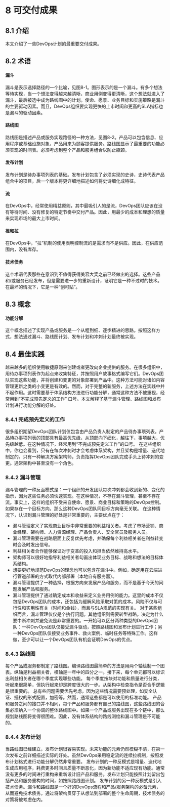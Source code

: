 # 8 可交付成果
## 8.1 介绍
本文介绍了一些DevOps计划的最重要交付成果。
## 8.2 术语
#### 漏斗
漏斗是表示选择路径的一个比喻，见图8-1。图形表示的是一个漏斗。有多个想法等待实现，当一个想法变得越来越清晰，商业用例变得更清晰，这个想法就进入了漏斗，最后被选中成为路线图中的计划。使命、愿景、业务目标和实施策略是漏斗的主要驱动因素。而且，DevOps组织要实现更快的上市时间和更高的SLA指标也是漏斗的驱动因素。
#### 路线图
路线图是描述产品或服务实现路径的一种方法，见图8-2。产品可以包含信息、应用程序或基础设施对象，产品用来为顾客提供服务。路线图显示了最重要的功能必须实现的时间表。必须考虑到整个产品和服务组合以防止瓶颈。
#### 发布计划
发布计划是待办事项列表的基础。发布计划包含了必须实现的史诗，史诗代表产品组合中的项目，后一个版本将更详细地描述如何将史诗细化成特征。
#### 流
在DevOps中，经常使用精益原则，其中最吸引人的是流，DevOps团队应该在没有等待时间、没有修复的特定节奏中交付产品。因此，用最少的成本和理想的质量来实现市场的最大上市时间。
#### 推和拉
在DevOps中，“拉”机制的使用表明控制流的是需求而不是供应。因此，在供应范围内，没有库存。
#### 技术债务
这个术语代表那些在意识到不值得获得美容大奖之前已经做出的选择。这些产品和/或服务已经发布，但是需要进一步的重新设计，证明它是一种不过时的技术。在最坏的情况下，它是一种“创可贴”。
## 8.3 概念
#### 功能分解
这个概念描述了实现产品或服务是一个从粗到细、逐步精进的思路。按照这样方式，想法通过漏斗、路线图计划、发布计划和冲刺计划最终被实现。
## 8.4 最佳实践
越来越多的组织使用敏捷原则来创建或者更改向企业提供的服务。在很多组织中，用待办事项列表作为起点来收集特征，并按照用户故事格式编写它们。DevOps团队实现这些功能，并将创建和变更的对象部署到产品中。这种方法可能对诸如内容管理更新之类的小变更是有效的。然而，对于完整的新服务，上述方法在实践中并不起作用。这时需要基于体系结构方法进行功能分解，通常这种方法不被重视，经常用到“不完成预先定义的工作” 口号。本文解释了基于漏斗管理、路线图和发布计划进行功能分解的好处。
### 8.4.1 完成预先定义的工作
很多组织期望DevOps团队计划仅包含由产品负责人制定的产品待办事项列表。产品待办事项列表的顶部具有最高优先级，从顶部向下细化，越往下，事项越大，优先级越低。在这种情况下，经常用到“不完成预先定义工作”的口号。
在这些组织中，你也会看到，只有在每次冲刺时才会考虑体系架构，并且架构是增量、迭代地制定的。只有一种解决方案架构师，负责指挥DevOps团队完成手头上待冲刺的变更。通常架构中甚至没有一个角色。
### 8.4.2 漏斗管理
漏斗管理的一种反面模式是：一个组织的开发团队每次冲刺都会收到新的、变化的指示，因为这些任务必须快速实现。在这种情况，不存在漏斗管理，甚至不存在流。事实上，这样的组织不受来自使命、愿景、商业目标和策略的DevOps控制。如果存在一个目标方向，那么这种DevOps团队同目标方向毫无关联。
在这种情况下，认识到漏斗管理的好处是非常重要的，主要优点在于：
*	漏斗管理定义了实现商业目标中非常重要的利益相关者。考虑了市场营销、商业经理、架构师、人力资源经理、产品负责人、安全官员及服务人员。
*	漏斗管理需要在战略层面上反复优先考虑，并确保每个利益相关者在利益转变时会及时发出信号。
* 利益相关者合作能够保证对于变革的投入和担当依然维持高水平。
* 架构师可以很好地指导利益相关者勾画出体现业务目标、战略和想法的目标体系结构。
* 想要更好地规范DevOps的理念也可以包含在漏斗中。例如，确定用在云端进行管道部署的方式取代内部部署（本地自有服务器）。
* 漏斗管理提供了一种选择，根据方向来发展产品和服务，而不是基于今天的问题发展产品和服务。
* 漏斗管理提供了通过确定成本和收益来定义业务用例的能力。这里的成本不仅包括DevOps团队的成本，还包括为缓解风险采取对策的成本。风险不仅与可行性和实用性有关（时间和金钱），而且与SLA规范的实现有关。
对于某些组织而言，漏斗管理仅仅是个执行问题。其他组织则需要转型战略。决定为什么要中断冲刺并避免流是非常重要的。一开始可以区分两种类型的DevOps团队：一种DevOps团队仅接受漏斗驱动，按照路线图和发布计划进行工作；另一种DevOps团队仅接受业务事件、救火案例、临时任务等特殊工作。这样做，至少可以让一个DevOps团队有机会证明DevOps的优点。
### 8.4.3 路线图
每个产品或服务都制定了路线图。编译路线图最简单的方法是用两个轴绘制一个图表。纵轴是利益相关者，横轴是一年中的四分之一。接下来，每个单元都可以标识出利益相关者在哪个季度实现哪些功能。
每个季度按块对功能和质量进行分类，听起来很简单，但执行起来却是跨度很大的一步。从架构中检查指令是否合乎逻辑是很重要的。
总有些问题需要优先考虑，因为这些情况需要预处理，如安全认证、授权的形式配置，加密等。然而，通常这些都是可以使用的标准功能。
产品和服务之间的接口并不相同，每个产品和服务都有自己的路线图，这些路线图的合集必须纳入一个协调的整体路线图中。如果一个产品或服务出现在多个链中，那么规划路线图将变得很困难。因此，没有体系结构的路线测绘和漏斗管理是不可能的。
### 8.4.4 发布计划
当路线图已经建立，发布计划很容易实现。未来功能的元素仍然模糊不清，在第一次发布之前详细描述实际的好处。虽然DevOps采用稳定流的连续拉机制，按照发布计划格式进行功能分解仍然非常重要。
发布计划的一种反模式是增量、迭代地生成应用程序，耗费更多时间且质量不断恶化，因为新功能不适应现有功能。通常没有更多的时间进行重构来重新设计旧产品和服务。发布计划只能按照计划留出包括产品和服务重构的时间，如按照路线图计划。
发布计划的另一种反模式是引入技术债务。漏斗和路线图是一个好的DevOps流程和产品/服务架构的必备元素，从而避免技术债务。通过将架构贯穿于从想法到部署的整个生命周期，技术债务的对策将被考虑在内。
